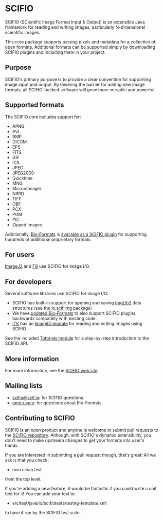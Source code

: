 SCIFIO
======

SCIFIO (SCientific Image Format Input & Output) is an extensible Java framework
for reading and writing images, particularly N-dimensional scientific images.

This core package supports parsing pixels and metadata for a collection of open
formats. Additional formats can be supported simply by downloading SCIFIO
plugins and including them in your project.


Purpose
-------

SCIFIO's primary purpose is to provide a clear convention for supporting image
input and output. By lowering the barrier for adding new image formats, all
SCIFIO-backed software will grow more versatile and powerful.


Supported formats
-----------------

The SCIFIO core includes support for:
* APNG
* AVI
* BMP
* DICOM
* EPS
* FITS
* GIF
* ICS
* JPEG
* JPEG2000
* Quicktime
* MNG
* Micromanager
* NRRD
* TIFF
* OBF
* PCX
* PGM
* PIC
* Zipped images

Additionally,
[Bio-Formats](http://www.openmicroscopy.org/site/products/bio-formats) is
[available as a SCIFIO plugin](https://github.com/scifio/scifio-bf-compat) for
supporting hundreds of additional proprietary formats.


For users
---------

[ImageJ2](https://github.com/imagej/imagej) and
[Fiji](https://github.com/fiji/fiji) use SCIFIO for image I/O.


For developers
--------------

Several software libraries use SCIFIO for image I/O:
* SCIFIO has built-in support for opening and saving
  [ImgLib2](https://github.com/imagej/imglib) data structures
  (see the [io.scif.img](scifio/src/main/java/io/scif/img) package)
* We have [updated Bio-Formats](https://github.com/scifio/bioformats) to
  also support SCIFIO plugins, backwards compatibly with existing code.
* [ITK](https://github.com/Kitware/ITK) has an
  [ImageIO module](https://github.com/scifio/scifio-imageio)
  for reading and writing images using SCIFIO.

See the included [Tutorials module](tutorials) for a step-by-step introduction
to the SCIFIO API.


More information
----------------

For more information, see the [SCIFIO web site](http://scif.io/).


Mailing lists
-------------

* [scifio@scif.io](http://scif.io/mailman/listinfo/scifio):
  for SCIFIO questions.
* [ome-users](http://lists.openmicroscopy.org.uk/mailman/listinfo/ome-users/):
  for questions about Bio-Formats.


Contributing to SCIFIO
----------------------

SCIFIO is an open product and anyone is welcome to submit pull requests to the
[SCIFIO repository](https://github.com/scifio/scifio). Although, with SCIFIO's
dynamic extensibility, you don't need to make upstream changes to get your
formats into user's hands.

If you are interested in submitting a pull request though, that's great! All we ask
is that you check:

* mvn clean test

from the top level.

If you're adding a new feature, it would be fantastic if you
could write a unit test for it! You can add your test to:

* src/test/java/io/scif/utests/testng-template.xml

to have it run by the SCIFIO test suite.
